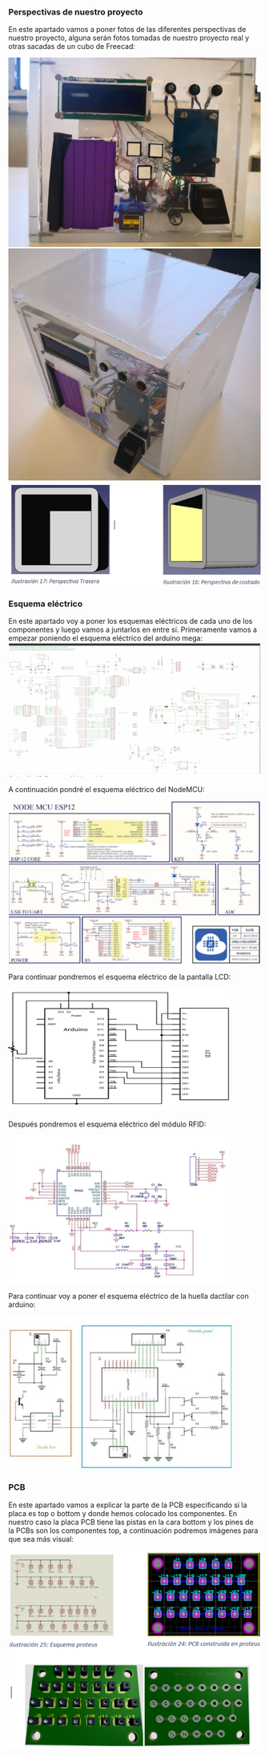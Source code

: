 ### Perspectivas de nuestro proyecto
En este apartado vamos a poner fotos de las diferentes perspectivas de nuestro proyecto, alguna serán fotos tomadas de nuestro proyecto real y otras sacadas de un cubo de Freecad:

![](https://raw.githubusercontent.com/Jon123456789-cmd/Control-de-acceso-con-base-de-datos/master/imagenes/IMG_20200207_155804.jpg)
![](https://raw.githubusercontent.com/Jon123456789-cmd/Control-de-acceso-con-base-de-datos/master/imagenes/IMG_20200207_155903.jpg)
![](https://raw.githubusercontent.com/Jon123456789-cmd/Control-de-acceso-con-base-de-datos/master/imagenes/ggg.png)

### Esquema eléctrico
En este apartado voy a poner los esquemas eléctricos de cada uno de los componentes y luego vamos a juntarlos en entre sí. Primeramente vamos a empezar poniendo el esquema eléctrico del arduino mega:
![](https://raw.githubusercontent.com/Jon123456789-cmd/Control-de-acceso-con-base-de-datos/master/imagenes/esquema%201.png)

A continuación pondré el esquema eléctrico del NodeMCU:


![](https://raw.githubusercontent.com/Jon123456789-cmd/Control-de-acceso-con-base-de-datos/master/imagenes/esquema%202.png)

Para continuar pondremos el esquema eléctrico de la pantalla LCD:

![](https://raw.githubusercontent.com/Jon123456789-cmd/Control-de-acceso-con-base-de-datos/master/imagenes/esquema%203.png)

Después pondremos el esquema eléctrico del módulo RFID:

![](https://raw.githubusercontent.com/Jon123456789-cmd/Control-de-acceso-con-base-de-datos/master/imagenes/Esquema%204.png)

Para continuar voy a poner el esquema eléctrico de la huella dactilar con arduino:

![](https://raw.githubusercontent.com/Jon123456789-cmd/Control-de-acceso-con-base-de-datos/master/imagenes/esquema%205.png)

### PCB
En este apartado vamos a explicar la parte de la PCB especificando si la placa es top o bottom y donde hemos colocado los componentes. 
En nuestro caso la placa PCB tiene las  pistas en la cara  bottom y los pines de la PCBs son los componentes top, a continuación podremos imágenes para que sea más visual:

![](https://raw.githubusercontent.com/Jon123456789-cmd/Control-de-acceso-con-base-de-datos/master/imagenes/pcbs.png)

